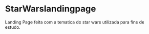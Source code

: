 # StarWarslandingpage
Landing Page feita com a tematica do star wars utilizada para fins de estudo.
